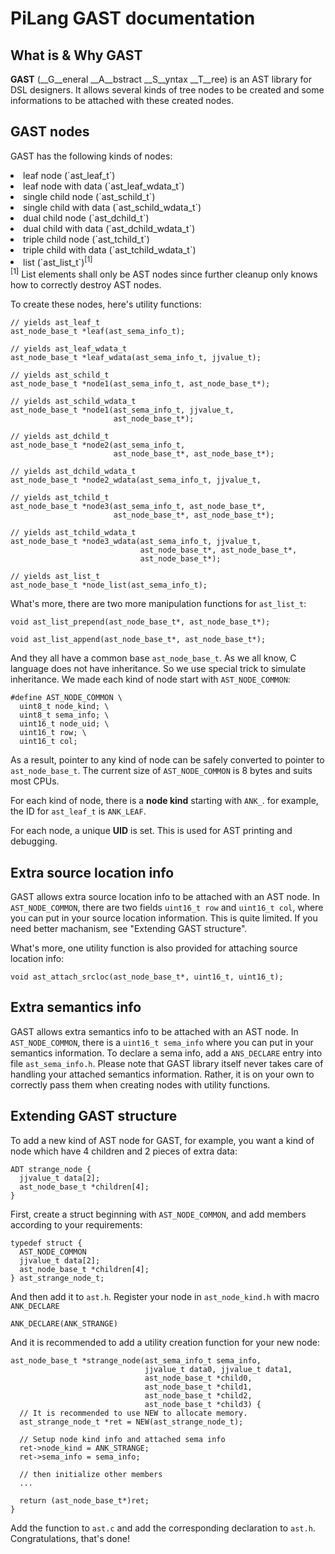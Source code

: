 # PiLang GAST documentation

## What is & Why GAST
__GAST__ (__G__eneral __A__bstract __S__yntax __T__ree) is an AST 
library for DSL designers. It allows several kinds of tree nodes to be 
created and some informations to be attached with these created nodes.

## GAST nodes
GAST has the following kinds of nodes:
<lo>
  <li>leaf node               (`ast_leaf_t`)</li>
  <li>leaf node with data     (`ast_leaf_wdata_t`)</li>
  <li>single child node       (`ast_schild_t`)</li>
  <li>single child with data  (`ast_schild_wdata_t`)</li>
  <li>dual child node         (`ast_dchild_t`)</li>
  <li>dual child with data    (`ast_dchild_wdata_t`)</li>
  <li>triple child node       (`ast_tchild_t`)</li>
  <li>triple child with data  (`ast_tchild_wdata_t`)</li>
  <li>list                    (`ast_list_t`)<sup>[1]</sup></li>
</lo>
<sup>[1]</sup> List elements shall only be AST nodes since further
cleanup only knows how to correctly destroy AST nodes.

To create these nodes, here's utility functions:

    // yields ast_leaf_t
    ast_node_base_t *leaf(ast_sema_info_t);

    // yields ast_leaf_wdata_t
    ast_node_base_t *leaf_wdata(ast_sema_info_t, jjvalue_t);

    // yields ast_schild_t
    ast_node_base_t *node1(ast_sema_info_t, ast_node_base_t*);

    // yields ast_schild_wdata_t
    ast_node_base_t *node1(ast_sema_info_t, jjvalue_t,
                           ast_node_base_t*);

    // yields ast_dchild_t
    ast_node_base_t *node2(ast_sema_info_t,
                           ast_node_base_t*, ast_node_base_t*);
    
    // yields ast_dchild_wdata_t
    ast_node_base_t *node2_wdata(ast_sema_info_t, jjvalue_t,

    // yields ast_tchild_t
    ast_node_base_t *node3(ast_sema_info_t, ast_node_base_t*,
                           ast_node_base_t*, ast_node_base_t*);

    // yields ast_tchild_wdata_t
    ast_node_base_t *node3_wdata(ast_sema_info_t, jjvalue_t,
                                 ast_node_base_t*, ast_node_base_t*,
                                 ast_node_base_t*);

    // yields ast_list_t
    ast_node_base_t *node_list(ast_sema_info_t);

What's more, there are two more manipulation functions for `ast_list_t`:

    void ast_list_prepend(ast_node_base_t*, ast_node_base_t*);

    void ast_list_append(ast_node_base_t*, ast_node_base_t*);

And they all have a common base `ast_node_base_t`. As we all know, C
language does not have inheritance. So we use special trick to simulate
inheritance. We made each kind of node start with `AST_NODE_COMMON`:

    #define AST_NODE_COMMON \
      uint8_t node_kind; \
      uint8_t sema_info; \
      uint16_t node_uid; \
      uint16_t row; \
      uint16_t col;

As a result, pointer to any kind of node can be safely converted to 
pointer to `ast_node_base_t`. The current size of `AST_NODE_COMMON` is 8
bytes and suits most CPUs.

For each kind of node, there is a __node kind__ starting with `ANK_`. 
for example, the ID for `ast_leaf_t` is `ANK_LEAF`.

For each node, a unique __UID__ is set. This is used for AST printing 
and debugging.

## Extra source location info
GAST allows extra source location info to be attached with an AST node.
In `AST_NODE_COMMON`, there are two fields `uint16_t row` and 
`uint16_t col`, where you can put in your source location information.
This is quite limited. If you need better machanism, see "Extending
GAST structure".

What's more, one utility function is also provided for attaching source
location info:

    void ast_attach_srcloc(ast_node_base_t*, uint16_t, uint16_t);

## Extra semantics info
GAST allows extra semantics info to be attached with an AST node. In
`AST_NODE_COMMON`, there is a `uint16_t sema_info` where you can put in
your semantics information. To declare a sema info, add a `ANS_DECLARE`
entry into file `ast_sema_info.h`.
Please note that GAST library itself never takes care of handling your
attached semantics information. Rather, it is on your own to correctly
pass them when creating nodes with utility functions.

## Extending GAST structure
To add a new kind of AST node for GAST, for example, you want a kind of
node which have 4 children and 2 pieces of extra data:

    ADT strange_node {
      jjvalue_t data[2];
      ast_node_base_t *children[4];
    }

First, create a struct beginning with `AST_NODE_COMMON`, and add members
according to your requirements:

    typedef struct {
      AST_NODE_COMMON
      jjvalue_t data[2];
      ast_node_base_t *children[4];
    } ast_strange_node_t;

And then add it to `ast.h`. Register your node in `ast_node_kind.h` with 
macro `ANK_DECLARE`

    ANK_DECLARE(ANK_STRANGE)

And it is recommended to add a utility creation function for your new 
node:

    ast_node_base_t *strange_node(ast_sema_info_t sema_info,
                                  jjvalue_t data0, jjvalue_t data1,
                                  ast_node_base_t *child0,
                                  ast_node_base_t *child1,
                                  ast_node_base_t *child2,
                                  ast_node_base_t *child3) {
      // It is recommended to use NEW to allocate memory.
      ast_strange_node_t *ret = NEW(ast_strange_node_t);

      // Setup node kind info and attached sema info
      ret->node_kind = ANK_STRANGE;
      ret->sema_info = sema_info;

      // then initialize other members
      ...

      return (ast_node_base_t*)ret;
    }

Add the function to `ast.c` and add the corresponding declaration to
`ast.h`. Congratulations, that's done!
